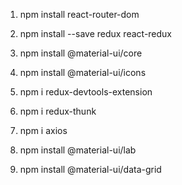 1. npm install react-router-dom

2. npm install --save redux react-redux

3. npm install @material-ui/core

4. npm install @material-ui/icons

5. npm i redux-devtools-extension

6. npm i redux-thunk

7. npm i axios

8. npm install @material-ui/lab

9. npm install @material-ui/data-grid